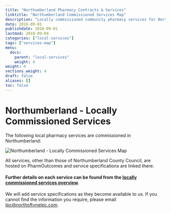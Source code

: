 ```yaml
---
title: "Northumberland Pharmacy Contracts & Services"
linktitle: "Northumberland Commissioned Services Map"
description: "Locally commissioned community pharmacy services for Northumberland"
date: 2018-09-01
publishdate: 2018-09-01
lastmod: 2018-09-04
categories: ["local-services"]
tags: ["services-map"]
menu:
  docs:
    parent: "local-services"
    weight: 4
weight: 4
sections_weight: 4
draft: false
aliases: []
toc: false
---
```


# Northumberland - Locally Commissioned Services  

The following local pharmacy services are commissioned in Northumberland:  

![Northumberland - Locally Commissioned Services Map](/images/Northumberland-Locally-Commissioned-Services.png)

All services, other than those of Northumberland County Council, are hosted on PharmOutcomes and service specifications are linked there.  

#### Further details on each service can be found from the [locally commissioned services overview](/local-services/).

We will add service specifications as they become available to us.  If you cannot find the information you require, please email 
[lpc@northoftynelpc.com](mailto:lpc@northoftynelpc.com).  
